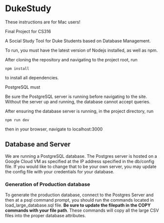 # DukeStudy

These instructions are for Mac users!

Final Project for CS316

A Social Study Tool for Duke Students based on Database Management.

To run, you must have the latest version of Nodejs installed, as well as npm.

After cloning the repository and navigating to the project root, run

```
npm install
```

to install all dependencies.

PostgreSQL must

Be sure the PostgreSQL server is running before navigating to the site. Without the server up and running, the database cannot accept queries.

After ensuring the database server is running, in the project directory, run

```
npm run dev
```

then in your browser, navigate to localhost:3000

## Database and Server

We are running a PostgreSQL database. The Postgres server is hosted on a Google Cloud VM as specified at the IP address specified in the db/config file. If you would like to change that to be your own server, you may update the config file with your credentials for your database.

### Generation of Production database

To generate the production database, connect to the Postgres Server and then at a psql command prompt, you should run the commands located in load_large_database.sql file. **Be sure to update the filepath in the COPY commands with your file path**. These commands will copy all the large CSV files into the proper database attributes.
